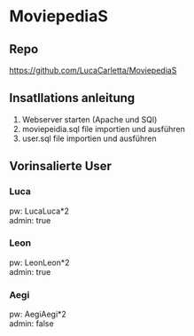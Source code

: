 # MoviepediaS

## Repo
https://github.com/LucaCarletta/MoviepediaS

## Insatllations anleitung
1. Webserver starten (Apache und SQl)
2. moviepeidia.sql file importien und ausführen
3. user.sql file importien und ausführen

## Vorinsalierte User

### Luca
pw: LucaLuca\*2  
admin: true  

### Leon
pw: LeonLeon\*2  
admin: true  

### Aegi
pw: AegiAegi\*2  
admin: false  
